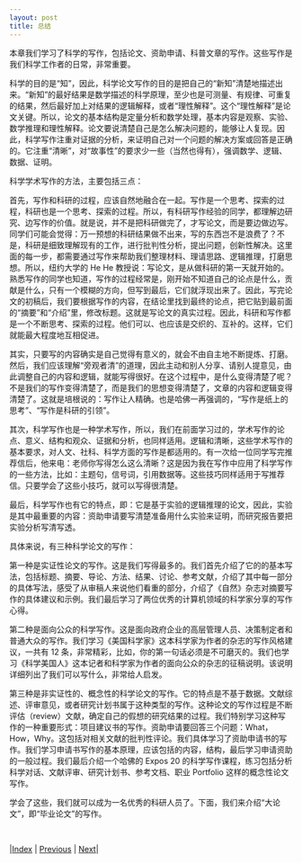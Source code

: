 ```yaml
---
layout: post
title: 总结
---
```


本章我们学习了科学的写作，包括论文、资助申请、科普文章的写作。这些写作是我们科学工作者的日常，非常重要。

科学的目的是“知”，因此，科学论文写作的目的是把自己的“新知”清楚地描述出来。“新知”的最好结果是数学描述的科学原理，至少也是可测量、有规律、可重复的结果，然后最好加上对结果的逻辑解释，或者“理性解释”。这个“理性解释”是论文关键。所以，论文的基本结构是定量分析和数学处理，基本内容是观察、实验、数学推理和理性解释。论文要说清楚自己是怎么解决问题的，能够让人复现。因此，科学写作注重对证据的分析，来证明自己对一个问题的解决方案或回答是正确的。它注重“清晰”，对“故事性”的要求少一些（当然也得有），强调数学、逻辑、数据、证明。

科学学术写作的方法，主要包括三点：

首先，写作和科研的过程，应该自然地融合在一起。写作是一个思考、探索的过程，科研也是一个思考、探索的过程。所以，有科研写作经验的同学，都理解边研究、边写作的价值。就是说，并不是把科研做完了，才写论文，而是要边做边写。同学们可能会觉得：万一预想的科研结果做不出来，写的东西岂不是浪费了？不是，科研是细致理解现有的工作，进行批判性分析，提出问题，创新性解决。这里面的每一步，都需要通过写作来帮助我们整理材料、理请思路、逻辑推理，打磨思想。所以，纽约大学的 He He 教授说：写论文，是从做科研的第一天就开始的。熟悉写作的同学也知道，写作的过程经常是，刚开始不知道自己的论点是什么，贡献是什么，只有一个模糊的方向，但写到最后，它们就浮现出来了。因此，写完论文的初稿后，我们要根据写作的内容，在结论里找到最终的论点，把它贴到最前面的“摘要”和“介绍”里，修改标题。这就是写论文的真实过程。因此，科研和写作都是一个不断思考、探索的过程。他们可以、也应该是交织的、互补的。这样，它们就能最大程度地互相促进。

其实，只要写的内容确实是自己觉得有意义的，就会不由自主地不断提炼、打磨。然后，我们应该理解“旁观者清”的道理，因此主动和别人分享、请别人提意见，由此调整自己的内容和逻辑，就能写得很好。在这个过程中，是什么变得清楚了呢？不是我们的写作变得清楚了，而是我们的思想变得清楚了，文章的内容和逻辑变得清楚了。这就是培根说的：写作让人精确。也是哈佛一再强调的，“写作是纸上的思考”、“写作是科研的引领”。

其次，科学写作也是一种学术写作，所以，我们在前面学习过的，学术写作的论点、意义、结构和观众、证据和分析，也同样适用。逻辑和清晰，这些学术写作的基本要求，对人文、社科、科学方面的写作是都适用的。有一次给一位同学写完推荐信后，他来电：老师你写得怎么这么清晰？这是因为我在写作中应用了科学写作的一些方法，比如：主题句，信号词，引用数据等。这些技巧同样适用于写推荐信。只要学会了这些小技巧，就可以写得很清楚。

最后，科学写作也有它的特点，即：它是基于实验的逻辑推理的论文，因此，实验是其中最重要的内容：资助申请要写清楚准备用什么实验来证明，而研究报告要把实验分析写清写透。

具体来说，有三种科学论文的写作：

第一种是实证性论文的写作。这是我们写得最多的。我们首先介绍了它的的基本写法，包括标题、摘要、导论、方法、结果、讨论、参考文献，介绍了其中每一部分的具体写法，感受了从审稿人来说他们看重的部分，介绍了《自然》杂志对摘要写作的具体建议和示例。我们最后学习了两位优秀的计算机领域的科学家分享的写作心得。

第二种是面向公众的科学写作。这是面向政府企业的高层管理人员、决策制定者和普通大众的写作。我们学习《美国科学家》这本科学家为作者的杂志的写作风格建议，一共有 12 条，非常精彩，比如，你的第一句话必须是不可磨灭的。我们也学习《科学美国人》这本记者和科学家为作者的面向公众的杂志的征稿说明。该说明详细列出了我们可以写什么，非常给人启发。

第三种是非实证性的、概念性的科学论文的写作。它的特点是不基于数据。文献综述、评审意见，或者研究计划书属于这种类型的写作。这种论文的写作过程是不断评估（review）文献，确定自己的假想的研究结果的过程。我们特别学习这种写作的一种重要形式：项目建议书的写作。资助申请要回答三个问题：What，How，Why。这包括对相关文献的批判性评论。我们具体学习了资助申请书的写作。我们学习申请书写作的基本原理，应该包括的内容，结构，最后学习申请资助的一般过程。我们最后介绍一个哈佛的 Expos 20 的科学写作课程，练习包括分析科学对话、文献评审、研究计划书、参考文档、职业 Portfolio 这样的概念性论文写作。

学会了这些，我们就可以成为一名优秀的科研人员了。下面，我们来介绍“大论文”，即“毕业论文”的写作。

<br/>

|[Index](../../) | [Previous](6-12-course) | [Next](../..)|
